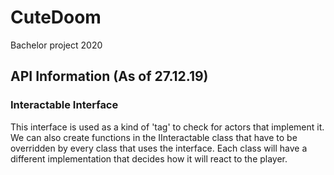 # CuteDoom
 Bachelor project 2020

## API Information (As of 27.12.19)

### Interactable Interface
This interface is used as a kind of 'tag' to check for actors that implement it. 
We can also create functions in the IInteractable class that have to be overridden by every class that uses the interface. Each class will have a different implementation that decides how it will react to the player.